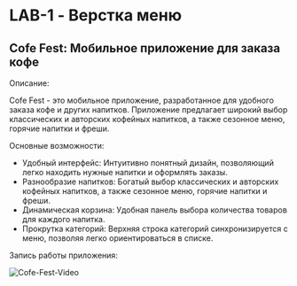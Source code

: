 # LAB-1 - Верстка меню

## Cofe Fest: Мобильное приложение для заказа кофе

Описание:

Cofe Fest - это мобильное приложение, разработанное для удобного заказа кофе и других напитков. Приложение предлагает широкий выбор классических и авторских кофейных напитков, а также сезонное меню, горячие напитки и фреши.

Основные возможности:

- Удобный интерфейс: Интуитивно понятный дизайн, позволяющий легко находить нужные напитки и оформлять заказы.
- Разнообразие напитков: Богатый выбор классических и авторских кофейных напитков, а также сезонное меню, горячие напитки и фреши.
- Динамическая корзина: Удобная панель выбора количества товаров для каждого напитка.
- Прокрутка категорий: Верхняя строка категорий синхронизируется с меню, позволяя легко ориентироваться в списке.

Запись работы приложения:

![Cofe-Fest-Video](assets/gif/Cofe-Fest.gif)
